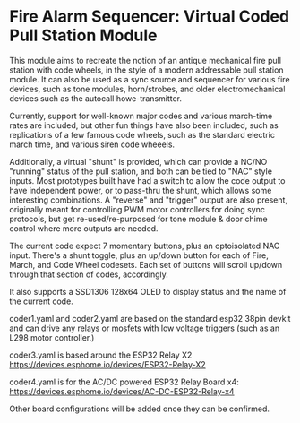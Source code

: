 # Fire Alarm Sequencer: Virtual Coded Pull Station Module
This module aims to recreate the notion of an antique mechanical fire pull station with code wheels, in the style of a modern addressable pull station module. It can also be used as a sync source and sequencer for various fire devices, such as tone modules, horn/strobes, and older electromechanical devices such as the autocall howe-transmitter.

Currently, support for well-known major codes and various march-time rates are included, but other fun things have also been included, such as replications of a few famous code wheels, such as the standard electric march time, and various siren code wheeels.

Additionally, a virtual "shunt" is provided, which can provide a NC/NO "running" status of the pull station, and both can be tied to "NAC" style inputs. Most prototypes built have had a switch to allow the code output to have independent power, or to pass-thru the shunt, which allows some interesting combinations. A "reverse" and "trigger" output are also present, originally meant for controlling PWM motor controllers for doing sync protocols, but get re-used/re-purposed for tone module & door chime control where more outputs are needed.

The current code expect 7 momentary buttons, plus an optoisolated NAC input. There's a shunt toggle, plus an up/down button for each of Fire, March, and Code Wheel codesets. Each set of buttons will scroll up/down through that section of codes, accordingly.

It also supports a SSD1306 128x64 OLED to display status and the name of the current code.

coder1.yaml and coder2.yaml are based on the standard esp32 38pin devkit and can drive any relays or mosfets with low voltage triggers (such as an L298 motor controller.)

coder3.yaml is based around the ESP32 Relay X2
https://devices.esphome.io/devices/ESP32-Relay-X2

coder4.yaml is for the AC/DC powered ESP32 Relay Board x4:
https://devices.esphome.io/devices/AC-DC-ESP32-Relay-x4

Other board configurations will be added once they can be confirmed.
